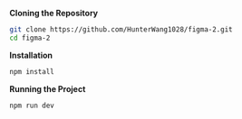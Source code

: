**Cloning the Repository**

```bash
git clone https://github.com/HunterWang1028/figma-2.git
cd figma-2
```

**Installation**

```bash
npm install
```

**Running the Project**

```bash
npm run dev
```
